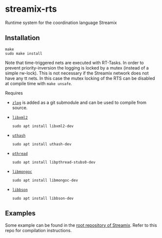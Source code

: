 # streamix-rts
Runtime system for the coordination language Streamix

## Installation

    make
    sudo make install

Note that time-triggered nets are executed with RT-Tasks. In order to prevent
priority-inversion the logging is locked by a mutex (instead of a simple
rw-lock). This is not necessary if the Streamix network does not have any tt
nets. In this case the mutex locking of the RTS can be disabled at compile time
with `make unsafe`.

Requires
 - [`zlog`](https://github.com/HardySimpson/zlog)
    is added as a git submodule and can be used to compile from source.
 - [`libxml2`](http://www.xmlsoft.org/)

    ```
    sudo apt install libxml2-dev
    ```

 - [`uthash`](https://github.com/troydhanson/uthash)

    ```
    sudo apt install uthash-dev
    ```

 - [`pthread`](https://computing.llnl.gov/tutorials/pthreads/)

    ```
    sudo apt install libpthread-stubs0-dev
    ```

 - [`libmongoc`](http://mongoc.org/libmongoc/current/index.html)

    ```
    sudo apt install libmongoc-dev
    ```

 - [`libbson`](http://mongoc.org/libbson/current/)

    ```
    sudo apt install libbson-dev
    ```

## Examples
Some example can be found in the [root repository of Streamix](https://github.com/moiri/streamix).
Refer to this repo for compilation instructions.
